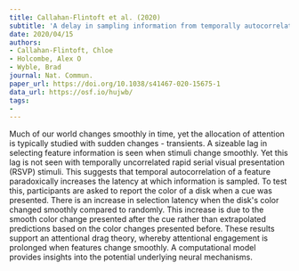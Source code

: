 ```yaml
---
title: Callahan-Flintoft et al. (2020)
subtitle: 'A delay in sampling information from temporally autocorrelated visual stimuli'
date: 2020/04/15
authors:
- Callahan-Flintoft, Chloe
- Holcombe, Alex O
- Wyble, Brad
journal: Nat. Commun.
paper_url: https://doi.org/10.1038/s41467-020-15675-1
data_url: https://osf.io/hujwb/
tags:
- 
---
```


Much of our world changes smoothly in time, yet the allocation of attention is typically studied with sudden changes - transients. A sizeable lag in selecting feature information is seen when stimuli change smoothly. Yet this lag is not seen with temporally uncorrelated rapid serial visual presentation (RSVP) stimuli. This suggests that temporal autocorrelation of a feature paradoxically increases the latency at which information is sampled. To test this, participants are asked to report the color of a disk when a cue was presented. There is an increase in selection latency when the disk's color changed smoothly compared to randomly. This increase is due to the smooth color change presented after the cue rather than extrapolated predictions based on the color changes presented before. These results support an attentional drag theory, whereby attentional engagement is prolonged when features change smoothly. A computational model provides insights into the potential underlying neural mechanisms.
